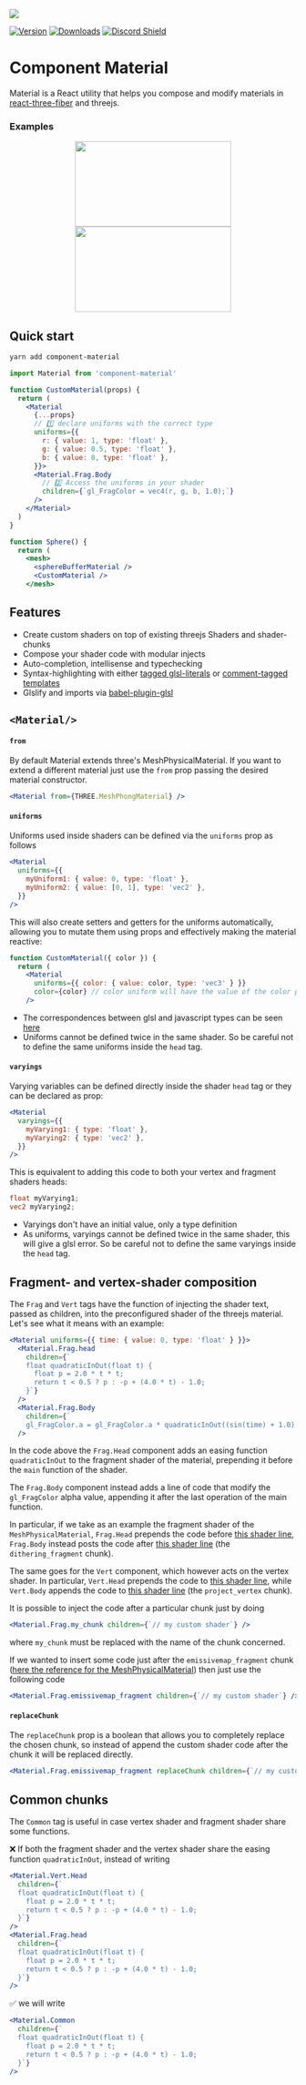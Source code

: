 ![](https://raw.githubusercontent.com/emmelleppi/component-material/master/logo.jpg)

[![Version](https://img.shields.io/npm/v/component-material?style=flat&colorA=000000&colorB=000000)](https://www.npmjs.com/package/component-material)
[![Downloads](https://img.shields.io/npm/dt/component-material.svg?style=flat&colorA=000000&colorB=000000)](https://www.npmjs.com/package/component-material)
[![Discord Shield](https://img.shields.io/discord/740090768164651008?style=flat&colorA=000000&colorB=000000&label=discord&logo=discord&logoColor=ffffff)](https://discord.gg/ZZjjNvJ)

# Component Material

Material is a React utility that helps you compose and modify materials in [react-three-fiber](https://github.com/pmndrs/react-three-fiber) and threejs.

### Examples

<p align="center">
  <a href="https://codesandbox.io/embed/component-material-distortion-example-p4cly?fontsize=14&hidenavigation=1&theme=dark"><img width="274" height="150" src="https://raw.githubusercontent.com/emmelleppi/component-material/master/readme/distortion.jpg" /></a>
  <a href="https://codesandbox.io/embed/component-material-voronoi-example-cuq2n?fontsize=14&hidenavigation=1&theme=dark"><img width="274"  height="150" src="https://raw.githubusercontent.com/emmelleppi/component-material/master/readme/voronoi.jpg" /></a>
</p>

## Quick start

```bash
yarn add component-material
```

```jsx
import Material from 'component-material'

function CustomMaterial(props) {
  return (
    <Material
      {...props}
      // 1️⃣ declare uniforms with the correct type
      uniforms={{
        r: { value: 1, type: 'float' },
        g: { value: 0.5, type: 'float' },
        b: { value: 0, type: 'float' },
      }}>
      <Material.Frag.Body
        // 2️⃣ Access the uniforms in your shader
        children={`gl_FragColor = vec4(r, g, b, 1.0);`}
      />
    </Material>
  )
}

function Sphere() {
  return (
    <mesh>
      <sphereBufferMaterial />
      <CustomMaterial />
    </mesh>
```

## Features

- Create custom shaders on top of existing threejs Shaders and shader-chunks
- Compose your shader code with modular injects
- Auto-completion, intellisense and typechecking
- Syntax-highlighting with either [tagged glsl-literals](https://marketplace.visualstudio.com/items?itemName=boyswan.glsl-literal) or [comment-tagged templates](https://marketplace.visualstudio.com/items?itemName=bierner.comment-tagged-templates)
- Glslify and imports via [babel-plugin-glsl](https://github.com/onnovisser/babel-plugin-glsl)

## `<Material/>`

#### `from`

By default Material extends three's MeshPhysicalMaterial. If you want to extend a different material just use the `from` prop passing the desired material constructor.

```jsx
<Material from={THREE.MeshPhongMaterial} />
```

#### `uniforms`

Uniforms used inside shaders can be defined via the `uniforms` prop as follows

```jsx
<Material
  uniforms={{
    myUniform1: { value: 0, type: 'float' },
    myUniform2: { value: [0, 1], type: 'vec2' },
  }}
/>
```

This will also create setters and getters for the uniforms automatically, allowing you to mutate them using props and effectively making the material reactive:

```jsx
function CustomMaterial({ color }) {
  return (
    <Material
      uniforms={{ color: { value: color, type: 'vec3' } }}
      color={color} // color uniform will have the value of the color prop
    />
```

- The correspondences between glsl and javascript types can be seen [here](https://threejs.org/docs/#api/en/core/Uniform)
- Uniforms cannot be defined twice in the same shader. So be careful not to define the same uniforms inside the `head` tag.

#### `varyings`

Varying variables can be defined directly inside the shader `head` tag or they can be declared as prop:

```jsx
<Material
  varyings={{
    myVarying1: { type: 'float' },
    myVarying2: { type: 'vec2' },
  }}
/>
```

This is equivalent to adding this code to both your vertex and fragment shaders heads:

```glsl
float myVarying1;
vec2 myVarying2;
```

- Varyings don't have an initial value, only a type definition
- As uniforms, varyings cannot be defined twice in the same shader, this will give a glsl error. So be careful not to define the same varyings inside the `head` tag.

## Fragment- and vertex-shader composition

The `Frag` and `Vert` tags have the function of injecting the shader text, passed as children, into the preconfigured shader of the threejs material. Let's see what it means with an example:

```jsx
<Material uniforms={{ time: { value: 0, type: 'float' } }}>
  <Material.Frag.head
    children={`
    float quadraticInOut(float t) {
      float p = 2.0 * t * t;
      return t < 0.5 ? p : -p + (4.0 * t) - 1.0;
    }`}
  />
  <Material.Frag.Body
    children={`
    gl_FragColor.a = gl_FragColor.a * quadraticInOut((sin(time) + 1.0) / 2.0);`}
  />
```

In the code above the `Frag.Head` component adds an easing function `quadraticInOut` to the fragment shader of the material, prepending it before the `main` function of the shader.

The `Frag.Body` component instead adds a line of code that modify the `gl_FragColor` alpha value, appending it after the last operation of the main function.

In particular, if we take as an example the fragment shader of the `MeshPhysicalMaterial`, `Frag.Head` prepends the code before [this shader line](https://github.com/mrdoob/three.js/blob/dev/src/renderers/shaders/ShaderLib/meshphysical_frag.glsl.js#L2), `Frag.Body` instead posts the code after [this shader line](https://github.com/mrdoob/three.js/blob/dev/src/renderers/shaders/ShaderLib/meshphysical_frag.glsl.js#L124) (the `dithering_fragment` chunk).

The same goes for the `Vert` component, which however acts on the vertex shader. In particular, `Vert.Head` prepends the code to [this shader line](https://github.com/mrdoob/three.js/blob/dev/src/renderers/shaders/ShaderLib/meshphysical_vert.glsl.js#L2), while `Vert.Body` appends the code to [this shader line](https://github.com/mrdoob/three.js/blob/dev/src/renderers/shaders/ShaderLib/meshphysical_vert.glsl.js#L60) (the `project_vertex` chunk).

It is possible to inject the code after a particular chunk just by doing

```jsx
<Material.Frag.my_chunk children={`// my custom shader`} />
```

where `my_chunk` must be replaced with the name of the chunk concerned.

If we wanted to insert some code just after the `emissivemap_fragment` chunk ([here the reference for the MeshPhysicalMaterial](https://github.com/mrdoob/three.js/blob/dev/src/renderers/shaders/ShaderLib/meshphysical_frag.glsl.js#L99)) then just use the following code

```jsx
<Material.Frag.emissivemap_fragment children={`// my custom shader`} />
```

#### `replaceChunk`

The `replaceChunk` prop is a boolean that allows you to completely replace the chosen chunk, so instead of append the custom shader code after the chunk it will be replaced directly.

```jsx
<Material.Frag.emissivemap_fragment replaceChunk children={`// my custom shader`} />
```

## Common chunks

The `Common` tag is useful in case vertex shader and fragment shader share some functions.

❌ If both the fragment shader and the vertex shader share the easing function `quadraticInOut`, instead of writing

```jsx
<Material.Vert.Head
  children={`
  float quadraticInOut(float t) {
    float p = 2.0 * t * t;
    return t < 0.5 ? p : -p + (4.0 * t) - 1.0;
  }`}
/>
<Material.Frag.head
  children={`
  float quadraticInOut(float t) {
    float p = 2.0 * t * t;
    return t < 0.5 ? p : -p + (4.0 * t) - 1.0;
  }`}
/>
```

✅ we will write

```jsx
<Material.Common
  children={`
  float quadraticInOut(float t) {
    float p = 2.0 * t * t;
    return t < 0.5 ? p : -p + (4.0 * t) - 1.0;
  }`}
/>
```
